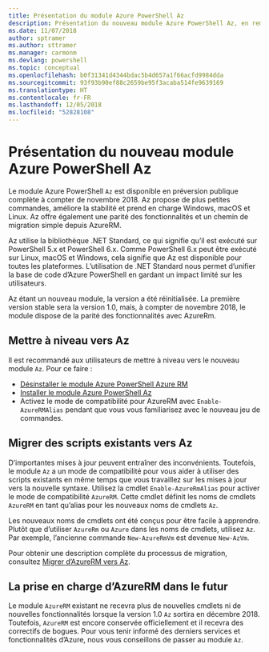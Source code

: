 ```yaml
---
title: Présentation du module Azure PowerShell Az
description: Présentation du nouveau module Azure PowerShell Az, en remplacement du module AzureRM.
ms.date: 11/07/2018
author: sptramer
ms.author: sttramer
ms.manager: carmonm
ms.devlang: powershell
ms.topic: conceptual
ms.openlocfilehash: b0f31341d4344bdac5b4d657a1f66acfd9984dda
ms.sourcegitcommit: 93f93b90ef88c2659be95f3acaba514fe9639169
ms.translationtype: HT
ms.contentlocale: fr-FR
ms.lasthandoff: 12/05/2018
ms.locfileid: "52828108"
---
```

# <a name="introducing-the-new-azure-powershell-az-module"></a>Présentation du nouveau module Azure PowerShell Az

Le module Azure PowerShell `Az` est disponible en préversion publique complète à compter de novembre 2018.
Az propose de plus petites commandes, améliore la stabilité et prend en charge Windows, macOS et Linux. Az offre également une parité des fonctionnalités et un chemin de migration simple depuis AzureRM.

Az utilise la bibliothèque .NET Standard, ce qui signifie qu’il est exécuté sur PowerShell 5.x et PowerShell 6.x.
Comme PowerShell 6.x peut être exécuté sur Linux, macOS et Windows, cela signifie que Az est disponible pour toutes les plateformes.
L’utilisation de .NET Standard nous permet d’unifier la base de code d’Azure PowerShell en gardant un impact limité sur les utilisateurs.

Az étant un nouveau module, la version a été réinitialisée. La première version stable sera la version 1.0, mais, à compter de novembre 2018, le module dispose de la parité des fonctionnalités avec AzureRm.

## <a name="upgrade-to-az"></a>Mettre à niveau vers Az

Il est recommandé aux utilisateurs de mettre à niveau vers le nouveau module `Az`. Pour ce faire :

* [Désinstaller le module Azure PowerShell Azure RM](/powershell/azure/uninstall-azurerm-ps)
* [Installer le module Azure PowerShell Az](/powershell/azure/install-az-ps)
* Activez le mode de compatibilité pour AzureRM avec `Enable-AzureRMAlias` pendant que vous vous familiarisez avec le nouveau jeu de commandes.

## <a name="migrate-existing-scripts-to-az"></a>Migrer des scripts existants vers Az

D’importantes mises à jour peuvent entraîner des inconvénients. Toutefois, le module `Az` a un mode de compatibilité pour vous aider à utiliser des scripts existants en même temps que vous travaillez sur les mises à jour vers la nouvelle syntaxe. Utilisez la cmdlet `Enable-AzureRmAlias` pour activer le mode de compatibilité `AzureRM`. Cette cmdlet définit les noms de cmdlets `AzureRM` en tant qu’alias pour les nouveaux noms de cmdlets `Az`.

Les nouveaux noms de cmdlets ont été conçus pour être facile à apprendre. Plutôt que d’utiliser `AzureRm` ou `Azure` dans les noms de cmdlets, utilisez `Az`. Par exemple, l’ancienne commande `New-AzureRmVm` est devenue `New-AzVm`.

Pour obtenir une description complète du processus de migration, consultez [Migrer d’AzureRM vers Az](migrate-from-azurerm-to-az.md).

## <a name="the-future-of-support-for-azurerm"></a>La prise en charge d’AzureRM dans le futur

Le module `AzureRM` existant ne recevra plus de nouvelles cmdlets ni de nouvelles fonctionnalités lorsque la version 1.0 `Az` sortira en décembre 2018. Toutefois, `AzureRM` est encore conservée officiellement et il recevra des correctifs de bogues. Pour vous tenir informé des derniers services et fonctionnalités d’Azure, nous vous conseillons de passer au module `Az`.